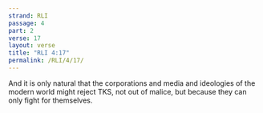 ```yaml
---
strand: RLI
passage: 4
part: 2
verse: 17
layout: verse
title: "RLI 4:17"
permalink: /RLI/4/17/
---
```

And it is only natural that the corporations and media and ideologies of the modern world might reject TKS, not out of malice, but because they can only fight for themselves.
